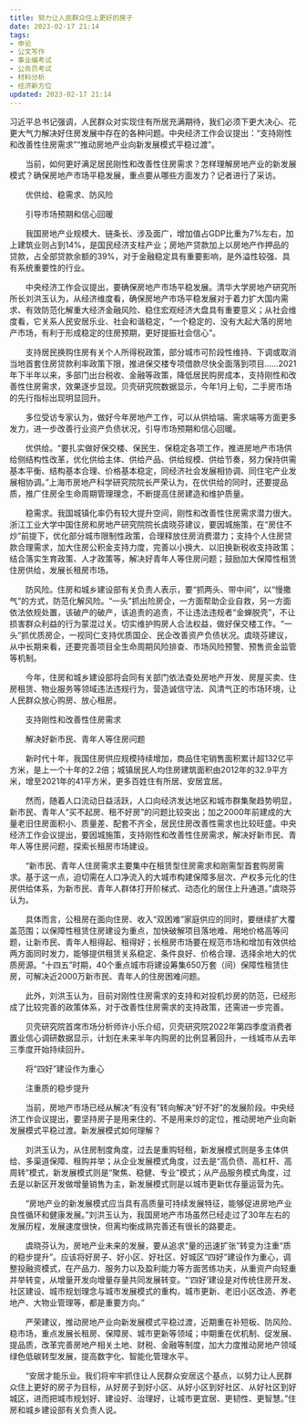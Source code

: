 ```yaml
---
title: 努力让人民群众住上更好的房子
date: 2023-02-17 21:14
tags:
- 申论
- 公文写作
- 事业编考试
- 公务员考试
- 材料分析
- 经济新方位
updated: 2023-02-17 21:14
---
```

习近平总书记强调，人民群众对实现住有所居充满期待，我们必须下更大决心、花更大气力解决好住房发展中存在的各种问题。中央经济工作会议提出：“支持刚性和改善性住房需求”“推动房地产业向新发展模式平稳过渡”。

　　当前，如何更好满足居民刚性和改善性住房需求？怎样理解房地产业的新发展模式？确保房地产市场平稳发展，重点要从哪些方面发力？记者进行了采访。

　　优供给、稳需求、防风险

　　引导市场预期和信心回暖

　　我国房地产业规模大、链条长、涉及面广，增加值占GDP比重为7%左右，加上建筑业则占到14%，是国民经济支柱产业；房地产贷款加上以房地产作押品的贷款，占全部贷款余额的39%，对于金融稳定具有重要影响，是外溢性较强、具有系统重要性的行业。

　　中央经济工作会议提出，要确保房地产市场平稳发展。清华大学房地产研究所所长刘洪玉认为，从经济维度看，确保房地产市场平稳发展对于着力扩大国内需求、有效防范化解重大经济金融风险、稳住宏观经济大盘具有重要意义；从社会维度看，它关系人民安居乐业、社会和谐稳定，“一个稳定的、没有大起大落的房地产市场，有利于形成稳定的住房预期，更好提振社会信心”。

　　支持居民换购住房有关个人所得税政策，部分城市可阶段性维持、下调或取消当地首套住房贷款利率政策下限，推进保交楼专项借款尽快全面落到项目……2021年下半年以来，多部门出台税收、金融等政策，降低居民购房成本，支持刚性和改善性住房需求，效果逐步显现。贝壳研究院数据显示，今年1月上旬，二手房市场的先行指标出现明显回升。

　　多位受访专家认为，做好今年房地产工作，可以从供给端、需求端等方面更多发力，进一步改善行业资产负债状况，引导市场预期和信心回暖。

　　优供给。“要扎实做好保交楼、保民生、保稳定各项工作，推进房地产市场供给侧结构性改革，优化供给主体、供给产品、供给规模、供给节奏，努力保持供需基本平衡、结构基本合理、价格基本稳定，同经济社会发展相协调、同住宅产业发展相协调。”上海市房地产科学研究院院长严荣认为，在优供给的同时，还要提品质，推广住房全生命周期管理理念，不断提高住房建造和维护质量。

　　稳需求。我国城镇化率仍有较大提升空间，刚性和改善性住房需求潜力很大。浙江工业大学中国住房和房地产研究院院长虞晓芬建议，要因城施策，在“房住不炒”前提下，优化部分城市限制性政策，合理释放住房消费潜力；支持个人住房贷款合理需求，加大住房公积金支持力度，完善以小换大、以旧换新税收支持政策；结合落实生育政策、人才政策等，解决好青年人等住房问题；鼓励加大保障性租赁住房供给，发展长租房市场。

　　防风险。住房和城乡建设部有关负责人表示，要“抓两头、带中间”，以“慢撒气”的方式，防范化解风险。“一头”抓出险房企，一方面帮助企业自救，另一方面依法依规处置，该破产的破产，该追责的追责，不让违法违规者“金蝉脱壳”，不让损害群众利益的行为蒙混过关。切实维护购房人合法权益，做好保交楼工作。“一头”抓优质房企，一视同仁支持优质国企、民企改善资产负债状况。虞晓芬建议，从中长期来看，还要完善项目全生命周期风险排查、市场风险预警、预售资金监管等机制。

　　今年，住房和城乡建设部将会同有关部门依法查处房地产开发、房屋买卖、住房租赁、物业服务等领域违法违规行为，营造诚信守法、风清气正的市场环境，让人民群众放心购房、放心租房。

　　支持刚性和改善性住房需求

　　解决好新市民、青年人等住房问题

　　新时代十年，我国住房供应规模持续增加，商品住宅销售面积累计超132亿平方米，是上一个十年的2.2倍；城镇居民人均住房建筑面积由2012年的32.9平方米，增至2021年的41平方米，更多百姓住有所居、安居宜居。

　　然而，随着人口流动日益活跃，人口向经济发达地区和城市群集聚趋势明显，新市民、青年人“买不起房、租不好房”的问题比较突出；加之2000年前建成的大量老旧住房面积小、质量差、配套不齐全，居民住房改善性需求也比较旺盛。中央经济工作会议提出，要因城施策，支持刚性和改善性住房需求，解决好新市民、青年人等住房问题，探索长租房市场建设。

　　“新市民、青年人住房需求主要集中在租赁型住房需求和刚需型首套购房需求。基于这一点，迫切需在人口净流入的大城市构建保障多层次、产权多元化的住房供给体系，为新市民、青年人群体打开阶梯式、动态化的居住上升通道。”虞晓芬认为。

　　具体而言，公租房在面向住房、收入“双困难”家庭供应的同时，要继续扩大覆盖范围；以保障性租赁住房建设为重点，加快破解项目落地难、用地价格高等问题，让新市民、青年人租得起、租得好；长租房市场要在规范市场和增加有效供给两方面同时发力，能够提供租赁关系稳定、条件良好、价格合理、选择余地大的优质房源。“十四五”时期，40个重点城市将建设筹集650万套（间）保障性租赁住房，可解决近2000万新市民、青年人的住房困难问题。

　　此外，刘洪玉认为，目前对刚性住房需求的支持和对投机炒房的防范，已经形成了比较完善的政策体系，对于改善性住房需求的支持政策，还需进一步完善。

　　贝壳研究院首席市场分析师许小乐介绍，贝壳研究院2022年第四季度消费者置业信心调研数据显示，计划在未来半年内购房的比例显著回升，一线城市从去年三季度开始持续回升。

　　将“四好”建设作为重心

　　注重质的稳步提升

　　当前，房地产市场已经从解决“有没有”转向解决“好不好”的发展阶段。中央经济工作会议提出，要坚持房子是用来住的、不是用来炒的定位，推动房地产业向新发展模式平稳过渡。新发展模式如何理解？

　　刘洪玉认为，从住房制度角度，过去是重购轻租，新发展模式则是多主体供给、多渠道保障、租购并举；从企业发展模式角度，过去是“高负债、高杠杆、高周转”模式，新发展模式则是“聚焦、稳健、专业”模式；从产品服务模式角度，过去是以新区开发做增量销售为主，新发展模式则是以城市更新优存量运营为先。

　　“房地产业的新发展模式应当具有高质量可持续发展特征，能够促进房地产业良性循环和健康发展。”刘洪玉认为，我国房地产市场虽然已经走过了30年左右的发展历程，发展速度很快，但离均衡成熟完善还有很长的路要走。

　　虞晓芬认为，房地产业未来的发展，要从追求“量的迅速扩张”转变为注重“质的稳步提升”。应该将好房子、好小区、好社区、好城区“四好”建设作为重心，调整投融资模式，在产品力、服务力以及盈利能力等方面苦练功夫，从重资产向轻重并举转变，从增量开发向增量存量共同发展转变。“‘四好’建设是对传统住房开发、社区建设、城市规划理念与城市发展模式的重构，城市更新、老旧小区改造、养老地产、大物业管理等，都是重要方向。”

　　严荣建议，推动房地产业向新发展模式平稳过渡，近期重在补短板、防风险、稳市场，重点发展长租房、保障房、城市更新等领域；中期重在优机制、促发展、提品质，改革完善房地产相关土地、财税、金融等制度，加大力度推动房地产领域绿色低碳转型发展，提高数字化、智能化管理水平。

　　“安居才能乐业。我们将牢牢抓住让人民群众安居这个基点，以努力让人民群众住上更好的房子为目标，从好房子到好小区、从好小区到好社区、从好社区到好城区，进而把城市规划好、建设好、治理好，让城市更宜居、更韧性、更智慧。”住房和城乡建设部有关负责人说。
